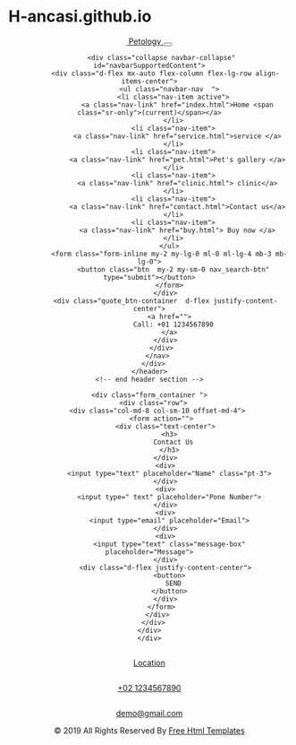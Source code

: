 # H-ancasi.github.io

<!DOCTYPE html>
<html>

<head>
  <!-- Basic -->
  <meta charset="utf-8" />
  <meta http-equiv="X-UA-Compatible" content="IE=edge" />
  <!-- Mobile Metas -->
  <meta name="viewport" content="width=device-width, initial-scale=1, shrink-to-fit=no" />
  <!-- Site Metas -->
  <meta name="keywords" content="" />
  <meta name="description" content="" />
  <meta name="author" content="" />

  <title>Petology</title>

  <!-- slider stylesheet -->
  <link rel="stylesheet" type="text/css"
    href="https://cdnjs.cloudflare.com/ajax/libs/OwlCarousel2/2.1.3/assets/owl.carousel.min.css" />

  <!-- bootstrap core css -->
  <link rel="stylesheet" type="text/css" href="css/bootstrap.css" />

  <!-- fonts style -->
  <link href="https://fonts.googleapis.com/css?family=Dosis:400,500|Poppins:400,700&display=swap" rel="stylesheet">
  <!-- Custom styles for this template -->
  <link href="css/style.css" rel="stylesheet" />
  <!-- responsive style -->
  <link href="css/responsive.css" rel="stylesheet" />
</head>

<body class="sub_page">
  <div class="hero_area">
    <!-- header section strats -->
    <header class="header_section">
      <div class="container-fluid">
        <nav class="navbar navbar-expand-lg custom_nav-container ">
          <a class="navbar-brand" href="index.html">
            <img src="images/logo.png" alt="">
            <span>
              Petology
            </span>
          </a>
          <button class="navbar-toggler" type="button" data-toggle="collapse" data-target="#navbarSupportedContent"
            aria-controls="navbarSupportedContent" aria-expanded="false" aria-label="Toggle navigation">
            <span class="navbar-toggler-icon"></span>
          </button>

          <div class="collapse navbar-collapse" id="navbarSupportedContent">
            <div class="d-flex mx-auto flex-column flex-lg-row align-items-center">
              <ul class="navbar-nav  ">
                <li class="nav-item active">
                  <a class="nav-link" href="index.html">Home <span class="sr-only">(current)</span></a>
                </li>
                <li class="nav-item">
                  <a class="nav-link" href="service.html">service </a>
                </li>
                <li class="nav-item">
                  <a class="nav-link" href="pet.html">Pet's gallery </a>
                </li>
                <li class="nav-item">
                  <a class="nav-link" href="clinic.html"> clinic</a>
                </li>
                <li class="nav-item">
                  <a class="nav-link" href="contact.html">Contact us</a>
                </li>
                <li class="nav-item">
                  <a class="nav-link" href="buy.html"> Buy now </a>
                </li>
              </ul>
              <form class="form-inline my-2 my-lg-0 ml-0 ml-lg-4 mb-3 mb-lg-0">
                <button class="btn  my-2 my-sm-0 nav_search-btn" type="submit"></button>
              </form>
            </div>
            <div class="quote_btn-container  d-flex justify-content-center">
              <a href="">
                Call: +01 1234567890
              </a>
            </div>
          </div>
        </nav>
      </div>
    </header>
    <!-- end header section -->

  </div>


  <!-- map section -->

  <section class="map_section">
    <div id="map" class="h-100 w-100 ">
    </div>

    <div class="form_container ">
      <div class="row">
        <div class="col-md-8 col-sm-10 offset-md-4">
          <form action="">
            <div class="text-center">
              <h3>
                Contact Us
              </h3>
            </div>
            <div>
              <input type="text" placeholder="Name" class="pt-3">
            </div>
            <div>
              <input type=" text" placeholder="Pone Number">
            </div>
            <div>
              <input type="email" placeholder="Email">
            </div>
            <div>
              <input type="text" class="message-box" placeholder="Message">
            </div>
            <div class="d-flex justify-content-center">
              <button>
                SEND
              </button>
            </div>
          </form>
        </div>
      </div>
    </div>
    </div>
  </section>


  <!-- end map section -->

  <!-- info section -->
  <section class="info_section layout_padding2">
    <div class="container">
      <div class="info_items">
        <a href="">
          <div class="item ">
            <div class="img-box box-1">
              <img src="" alt="">
            </div>
            <div class="detail-box">
              <p>
                Location
              </p>
            </div>
          </div>
        </a>
        <a href="">
          <div class="item ">
            <div class="img-box box-2">
              <img src="" alt="">
            </div>
            <div class="detail-box">
              <p>
                +02 1234567890
              </p>
            </div>
          </div>
        </a>
        <a href="">
          <div class="item ">
            <div class="img-box box-3">
              <img src="" alt="">
            </div>
            <div class="detail-box">
              <p>
                demo@gmail.com
              </p>
            </div>
          </div>
        </a>
      </div>
    </div>
  </section>

  <!-- end info_section -->

  <!-- footer section -->
  <section class="container-fluid footer_section">
    <p>
      &copy; 2019 All Rights Reserved By
      <a href="https://html.design/">Free Html Templates</a>
    </p>
  </section>
  <!-- footer section -->

  <script type="text/javascript" src="js/jquery-3.4.1.min.js"></script>
  <script type="text/javascript" src="js/bootstrap.js"></script>

  <script>
    // This example adds a marker to indicate the position of Bondi Beach in Sydney,
    // Australia.
    function initMap() {
      var map = new google.maps.Map(document.getElementById('map'), {
        zoom: 11,
        center: {
          lat: 40.645037,
          lng: -73.880224
        },
      });

      var image = 'images/maps-and-flags.png';
      var beachMarker = new google.maps.Marker({
        position: {
          lat: 40.645037,
          lng: -73.880224
        },
        map: map,
        icon: image
      });
    }
  </script>
  <!-- google map js -->
  <script src="https://maps.googleapis.com/maps/api/js?key=AIzaSyA8eaHt9Dh5H57Zh0xVTqxVdBFCvFMqFjQ&callback=initMap">
  </script>
  <!-- end google map js -->
</body>

</html>